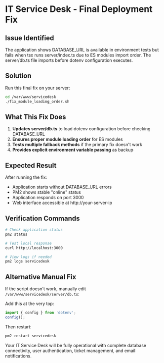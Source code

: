 # IT Service Desk - Final Deployment Fix

## Issue Identified

The application shows DATABASE_URL is available in environment tests but fails when tsx runs server/index.ts due to ES modules import order. The server/db.ts file imports before dotenv configuration executes.

## Solution

Run this final fix on your server:

```bash
cd /var/www/servicedesk
./fix_module_loading_order.sh
```

## What This Fix Does

1. **Updates server/db.ts** to load dotenv configuration before checking DATABASE_URL
2. **Ensures proper module loading order** for ES modules
3. **Tests multiple fallback methods** if the primary fix doesn't work
4. **Provides explicit environment variable passing** as backup

## Expected Result

After running the fix:
- Application starts without DATABASE_URL errors
- PM2 shows stable "online" status
- Application responds on port 3000
- Web interface accessible at http://your-server-ip

## Verification Commands

```bash
# Check application status
pm2 status

# Test local response
curl http://localhost:3000

# View logs if needed
pm2 logs servicedesk
```

## Alternative Manual Fix

If the script doesn't work, manually edit `/var/www/servicedesk/server/db.ts`:

Add this at the very top:
```typescript
import { config } from 'dotenv';
config();
```

Then restart:
```bash
pm2 restart servicedesk
```

Your IT Service Desk will be fully operational with complete database connectivity, user authentication, ticket management, and email notifications.